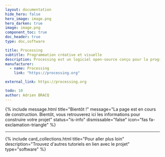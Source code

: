 ```yaml
---
layout: documentation
hide_hero: false
hero_image: image.png
hero_darken: true
image: image.png
component_toc: true
doc_header: true
type: doc,software

title: Processing
subtitle: Programmation créative et visuelle
description: Processing est un logiciel open-source conçu pour la programmation visuelle et interactive, utilisé principalement pour créer des œuvres artistiques numériques, des animations et des visualisations de données.
manufacturer:
  - name: Processing
    link: "https://processing.org"

external_link: https://processing.org

todo: 10
author: Adrien BRACQ
---
```


{% include message.html title="Bientôt !" message="La page est en cours de construction. Bientôt, vous retrouverez ici les informations pour construire votre projet"
status="is-info" dismissable="false" icon="fas fa-exclamation-triangle" %}

---

{%
  include card_collections.html
  title="Pour aller plus loin"
  description="Trouvez d'autres tutoriels en lien avec le projet"
  type="software"
%}